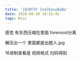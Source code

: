 ```yaml
---
title: '[BJDCTF 2nd]EasyBaBa'
date: 2020-09-28 19:25:42
tags: Misc
---
```


感觉 有东西压缩在里面 foremost分离

解压出一个 里面都是出题人.jpg

16进制查看是 视频格式 扫码得到